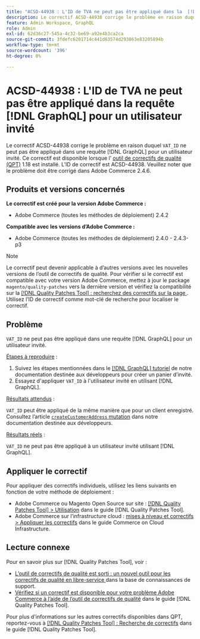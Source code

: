 ```yaml
---
title: "ACSD-44938 : L'ID de TVA ne peut pas être appliqué dans la  [!DNL GraphQL] demande d'utilisateur invité"
description: Le correctif ACSD-44938 corrige le problème en raison duquel le `TVA_ID` ne peut pas être appliqué dans une requête [!DNL GraphQL] pour un utilisateur invité. Ce correctif est disponible lorsque l’[outil de correctifs de qualité (QPT)](https://experienceleague.adobe.com/en/docs/commerce-knowledge-base/kb/announcements/commerce-announcements/magento-quality-patches-released-new-tool-to-self-serve-quality-patches) 1.1.18 est installé. L’ID de correctif est ACSD-44938. Veuillez noter que le problème doit être corrigé dans Adobe Commerce 2.4.6.
feature: Admin Workspace, GraphQL
role: Admin
exl-id: 62d36c27-545a-4c32-be69-a92e4b3ca2ca
source-git-commit: 3fdefc6201714c441d63574d293863e83205894b
workflow-type: tm+mt
source-wordcount: '396'
ht-degree: 0%

---
```


# ACSD-44938 : L&#39;ID de TVA ne peut pas être appliqué dans la requête [!DNL GraphQL] pour un utilisateur invité

Le correctif ACSD-44938 corrige le problème en raison duquel `VAT_ID` ne peut pas être appliqué dans une requête [!DNL GraphQL] pour un utilisateur invité. Ce correctif est disponible lorsque l’ [outil de correctifs de qualité (QPT)](https://experienceleague.adobe.com/en/docs/commerce-knowledge-base/kb/announcements/commerce-announcements/magento-quality-patches-released-new-tool-to-self-serve-quality-patches) 1.18 est installé. L’ID de correctif est ACSD-44938. Veuillez noter que le problème doit être corrigé dans Adobe Commerce 2.4.6.

## Produits et versions concernés

**Le correctif est créé pour la version Adobe Commerce :**

* Adobe Commerce (toutes les méthodes de déploiement) 2.4.2

**Compatible avec les versions d’Adobe Commerce :**

* Adobe Commerce (toutes les méthodes de déploiement) 2.4.0 - 2.4.3-p3

>[!NOTE]
>
>Le correctif peut devenir applicable à d’autres versions avec les nouvelles versions de l’outil de correctifs de qualité. Pour vérifier si le correctif est compatible avec votre version Adobe Commerce, mettez à jour le package `magento/quality-patches` vers la dernière version et vérifiez la compatibilité sur la [[!DNL Quality Patches Tool] : recherchez des correctifs sur la page ](https://experienceleague.adobe.com/en/docs/commerce-knowledge-base/kb/announcements/commerce-announcements/magento-quality-patches-released-new-tool-to-self-serve-quality-patches). Utilisez l’ID de correctif comme mot-clé de recherche pour localiser le correctif.

## Problème

`VAT_ID` ne peut pas être appliqué dans une requête [!DNL GraphQL] pour un utilisateur invité.

<u>Étapes à reproduire</u> :

1. Suivez les étapes mentionnées dans le [[!DNL GraphQL] tutoriel](https://developer.adobe.com/commerce/webapi/graphql/tutorials/checkout/) de notre documentation destinée aux développeurs pour créer un panier d’invité.
1. Essayez d&#39;appliquer `VAT_ID` à l&#39;utilisateur invité en utilisant [!DNL GraphQL].

<u>Résultats attendus</u> :

`VAT_ID` peut être appliqué de la même manière que pour un client enregistré. Consultez l’article [`createCustomerAddress` mutation](https://developer.adobe.com/commerce/webapi/graphql/schema/customer/mutations/create-address/) dans notre documentation destinée aux développeurs.

<u>Résultats réels</u> :

`VAT_ID` ne peut pas être appliqué à un utilisateur invité utilisant [!DNL GraphQL].

## Appliquer le correctif

Pour appliquer des correctifs individuels, utilisez les liens suivants en fonction de votre méthode de déploiement :

* Adobe Commerce ou Magento Open Source sur site : [[!DNL Quality Patches Tool] > Utilisation](/help/tools/quality-patches-tool/usage.md) dans le guide [!DNL Quality Patches Tool].
* Adobe Commerce sur l’infrastructure cloud : [mises à niveau et correctifs > Appliquer les correctifs](https://experienceleague.adobe.com/docs/commerce-cloud-service/user-guide/develop/upgrade/apply-patches.html) dans le guide Commerce on Cloud Infrastructure.

## Lecture connexe

Pour en savoir plus sur [!DNL Quality Patches Tool], voir :

* [ L’outil de correctifs de qualité est sorti : un nouvel outil pour les correctifs de qualité en libre-service ](https://experienceleague.adobe.com/en/docs/commerce-knowledge-base/kb/announcements/commerce-announcements/magento-quality-patches-released-new-tool-to-self-serve-quality-patches) dans la base de connaissances de support.
* [Vérifiez si un correctif est disponible pour votre problème Adobe Commerce à l’aide de l’outil de correctifs de qualité](/help/tools/quality-patches-tool/patches-available-in-qpt/check-patch-for-magento-issue-with-magento-quality-patches.md) dans le guide [!DNL Quality Patches Tool].

Pour plus d&#39;informations sur les autres correctifs disponibles dans QPT, reportez-vous à [[!DNL Quality Patches Tool] : Recherche de correctifs](https://experienceleague.adobe.com/tools/commerce-quality-patches/index.html) dans le guide [!DNL Quality Patches Tool].

